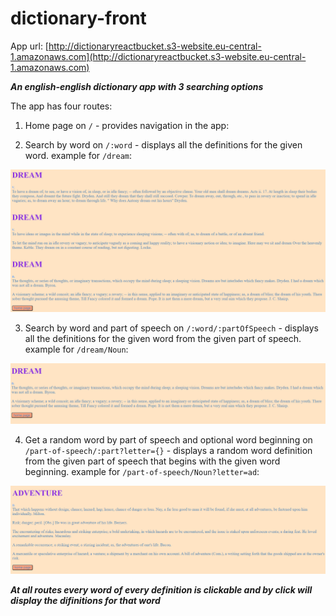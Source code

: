 # dictionary-front

App url: [http://dictionaryreactbucket.s3-website.eu-central-1.amazonaws.com](http://dictionaryreactbucket.s3-website.eu-central-1.amazonaws.com)

***An english-english dictionary app with 3 searching options***

The app has four routes:

1. Home page on `/` - provides navigation in the app:

2. Search by word on `/:word` - displays all the definitions for the given word.
example for `/dream`:

![word](word.PNG)

3. Search by word and part of speech on `/:word/:partOfSpeech` - displays all the definitions for the given word from the given part of speech.
example for `/dream/Noun`:

![wordpos](wordpos.PNG)

4. Get a random word by part of speech and optional word beginning on `/part-of-speech/:part?letter={}` - displays a random word definition from the given part of speech that begins with the given word beginning.
example for `/part-of-speech/Noun?letter=ad`:

![randpos](randpos.PNG)

***At all routes every word of every definition is clickable and by click will display the difinitions for that word***
